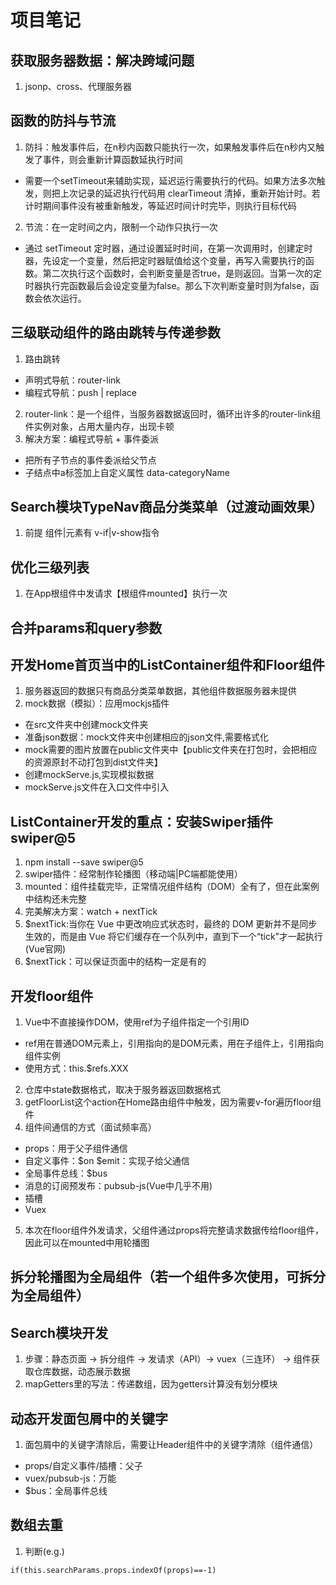 # 项目笔记

## 获取服务器数据：解决跨域问题
1. jsonp、cross、代理服务器

## 函数的防抖与节流
1. 防抖：触发事件后，在n秒内函数只能执行一次，如果触发事件后在n秒内又触发了事件，则会重新计算函数延执行时间
* 需要一个setTimeout来辅助实现，延迟运行需要执行的代码。如果方法多次触发，则把上次记录的延迟执行代码用 clearTimeout 清掉，重新开始计时。若计时期间事件没有被重新触发，等延迟时间计时完毕，则执行目标代码
2. 节流：在一定时间之内，限制一个动作只执行一次
* 通过 setTimeout 定时器，通过设置延时时间，在第一次调用时，创建定时器，先设定一个变量，然后把定时器赋值给这个变量，再写入需要执行的函数。第二次执行这个函数时，会判断变量是否true，是则返回。当第一次的定时器执行完函数最后会设定变量为false。那么下次判断变量时则为false，函数会依次运行。


## 三级联动组件的路由跳转与传递参数
1. 路由跳转<br>
* 声明式导航：router-link<br>
* 编程式导航：push | replace<br>
2. router-link：是一个组件，当服务器数据返回时，循环出许多的router-link组件实例对象，占用大量内存，出现卡顿
3. 解决方案：编程式导航 + 事件委派 
* 把所有子节点的事件委派给父节点
* 子结点中a标签加上自定义属性 data-categoryName

## Search模块TypeNav商品分类菜单（过渡动画效果）
1. 前提 组件|元素有 v-if|v-show指令

## 优化三级列表   
1. 在App根组件中发请求【根组件mounted】执行一次       

## 合并params和query参数

## 开发Home首页当中的ListContainer组件和Floor组件
1. 服务器返回的数据只有商品分类菜单数据，其他组件数据服务器未提供
2. mock数据（模拟）：应用mockjs插件
* 在src文件夹中创建mock文件夹
* 准备json数据：mock文件夹中创建相应的json文件,需要格式化
* mock需要的图片放置在public文件夹中【public文件夹在打包时，会把相应的资源原封不动打包到dist文件夹】
* 创建mockServe.js,实现模拟数据
* mockServe.js文件在入口文件中引入

## ListContainer开发的重点：安装Swiper插件swiper@5
1. npm install --save swiper@5
2. swiper插件：经常制作轮播图（移动端|PC端都能使用）
3. mounted：组件挂载完毕，正常情况组件结构（DOM）全有了，但在此案例中结构还未完整
4. 完美解决方案：watch + nextTick
5. $nextTick:当你在 Vue 中更改响应式状态时，最终的 DOM 更新并不是同步生效的，而是由 Vue 将它们缓存在一个队列中，直到下一个“tick”才一起执行(Vue官网)
6. $nextTick：可以保证页面中的结构一定是有的

## 开发floor组件
1. Vue中不直接操作DOM，使用ref为子组件指定一个引用ID
* ref用在普通DOM元素上，引用指向的是DOM元素，用在子组件上，引用指向组件实例
* 使用方式：this.$refs.XXX
2. 仓库中state数据格式，取决于服务器返回数据格式
3. getFloorList这个action在Home路由组件中触发，因为需要v-for遍历floor组件
4. 组件间通信的方式（面试频率高）
* props：用于父子组件通信
* 自定义事件：$on $emit：实现子给父通信
* 全局事件总线：$bus 
* 消息的订阅预发布：pubsub-js(Vue中几乎不用)
* 插槽
* Vuex
5. 本次在floor组件外发请求，父组件通过props将完整请求数据传给floor组件，因此可以在mounted中用轮播图

## 拆分轮播图为全局组件（若一个组件多次使用，可拆分为全局组件）

## Search模块开发
1. 步骤：静态页面 -> 拆分组件 -> 发请求（API）-> vuex（三连环） -> 组件获取仓库数据，动态展示数据
2. mapGetters里的写法：传递数组，因为getters计算没有划分模块

## 动态开发面包屑中的关键字
1. 面包屑中的关键字清除后，需要让Header组件中的关键字清除（组件通信）
* props/自定义事件/插槽：父子
* vuex/pubsub-js：万能
* $bus：全局事件总线

## 数组去重
1. 判断(e.g.)
```
if(this.searchParams.props.indexOf(props)==-1)
```




        